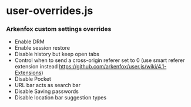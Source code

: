 # user-overrides.js
### Arkenfox custom settings overrides
- Enable DRM
- Enable session restore
- Disable history but keep open tabs
- Control when to send a cross-origin referer set to 0 (use smart referer extension instead https://github.com/arkenfox/user.js/wiki/4.1-Extensions)
- Disable Pocket
- URL bar acts as search bar
- Disable Saving passwords
- Disable location bar suggestion types
